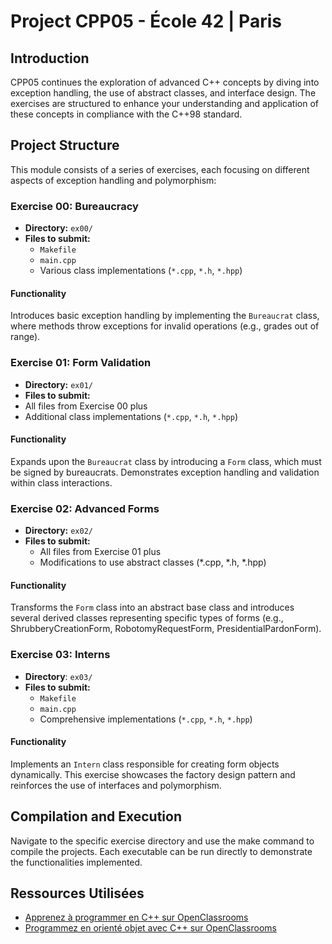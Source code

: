 # **Project CPP05 - École 42 | Paris**

## Introduction
CPP05 continues the exploration of advanced C++ concepts by diving into exception handling, the use of abstract classes, and interface design. The exercises are structured to enhance your understanding and application of these concepts in compliance with the C++98 standard.

## Project Structure
This module consists of a series of exercises, each focusing on different aspects of exception handling and polymorphism:

### Exercise 00: Bureaucracy
- **Directory:** `ex00/`
- **Files to submit:**
  - `Makefile`
  - `main.cpp`
  - Various class implementations (`*.cpp`, `*.h`, `*.hpp`)

#### Functionality
Introduces basic exception handling by implementing the `Bureaucrat` class, where methods throw exceptions for invalid operations (e.g., grades out of range).

### Exercise 01: Form Validation
- **Directory:** `ex01/`
- **Files to submit:**
- All files from Exercise 00 plus
- Additional class implementations (`*.cpp`, `*.h`, `*.hpp`)

#### Functionality
Expands upon the `Bureaucrat` class by introducing a `Form` class, which must be signed by bureaucrats. Demonstrates exception handling and validation within class interactions.

### Exercise 02: Advanced Forms
- **Directory:** `ex02/`
- **Files to submit:**
  - All files from Exercise 01 plus
  - Modifications to use abstract classes (*.cpp, *.h, *.hpp)

#### Functionality
Transforms the `Form` class into an abstract base class and introduces several derived classes representing specific types of forms (e.g., ShrubberyCreationForm, RobotomyRequestForm, PresidentialPardonForm).

### Exercise 03: Interns
- **Directory**: `ex03/`
- **Files to submit:**
  - `Makefile`
  - `main.cpp`
  - Comprehensive implementations (`*.cpp`, `*.h`, `*.hpp`)

#### Functionality
Implements an `Intern` class responsible for creating form objects dynamically. This exercise showcases the factory design pattern and reinforces the use of interfaces and polymorphism.

## Compilation and Execution
Navigate to the specific exercise directory and use the make command to compile the projects. Each executable can be run directly to demonstrate the functionalities implemented.

## Ressources Utilisées
- [Apprenez à programmer en C++ sur OpenClassrooms](https://openclassrooms.com/fr/courses/1894236-apprenez-a-programmer-en-c)
- [Programmez en orienté objet avec C++ sur OpenClassrooms](https://openclassrooms.com/fr/courses/7137751-programmez-en-oriente-objet-avec-c)
